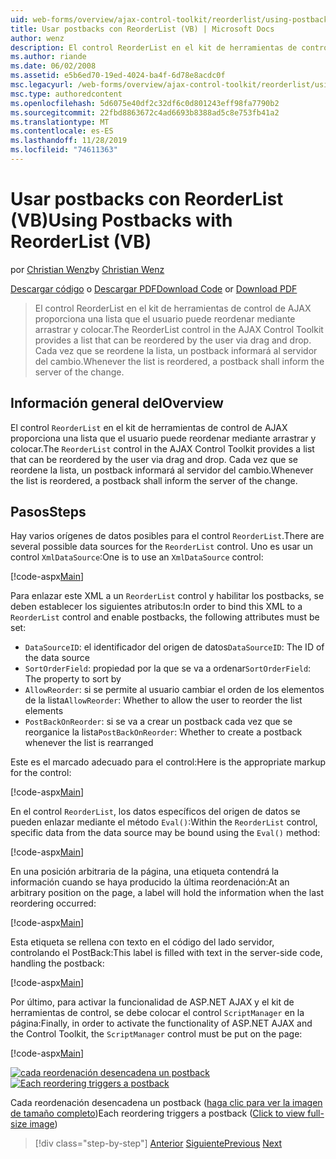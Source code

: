 ```yaml
---
uid: web-forms/overview/ajax-control-toolkit/reorderlist/using-postbacks-with-reorderlist-vb
title: Usar postbacks con ReorderList (VB) | Microsoft Docs
author: wenz
description: El control ReorderList en el kit de herramientas de control de AJAX proporciona una lista que el usuario puede reordenar mediante arrastrar y colocar. Cada vez que se reordena la lista, se muestra un pedido...
ms.author: riande
ms.date: 06/02/2008
ms.assetid: e5b6ed70-19ed-4024-ba4f-6d78e8acdc0f
msc.legacyurl: /web-forms/overview/ajax-control-toolkit/reorderlist/using-postbacks-with-reorderlist-vb
msc.type: authoredcontent
ms.openlocfilehash: 5d6075e40df2c32df6c0d801243eff98fa7790b2
ms.sourcegitcommit: 22fbd8863672c4ad6693b8388ad5c8e753fb41a2
ms.translationtype: MT
ms.contentlocale: es-ES
ms.lasthandoff: 11/28/2019
ms.locfileid: "74611363"
---
```

# <a name="using-postbacks-with-reorderlist-vb"></a><span data-ttu-id="084b3-104">Usar postbacks con ReorderList (VB)</span><span class="sxs-lookup"><span data-stu-id="084b3-104">Using Postbacks with ReorderList (VB)</span></span>

<span data-ttu-id="084b3-105">por [Christian Wenz](https://github.com/wenz)</span><span class="sxs-lookup"><span data-stu-id="084b3-105">by [Christian Wenz](https://github.com/wenz)</span></span>

<span data-ttu-id="084b3-106">[Descargar código](https://download.microsoft.com/download/9/3/f/93f8daea-bebd-4821-833b-95205389c7d0/ReorderList4.vb.zip) o [Descargar PDF](https://download.microsoft.com/download/2/d/c/2dc10e34-6983-41d4-9c08-f78f5387d32b/reorderlist4VB.pdf)</span><span class="sxs-lookup"><span data-stu-id="084b3-106">[Download Code](https://download.microsoft.com/download/9/3/f/93f8daea-bebd-4821-833b-95205389c7d0/ReorderList4.vb.zip) or [Download PDF](https://download.microsoft.com/download/2/d/c/2dc10e34-6983-41d4-9c08-f78f5387d32b/reorderlist4VB.pdf)</span></span>

> <span data-ttu-id="084b3-107">El control ReorderList en el kit de herramientas de control de AJAX proporciona una lista que el usuario puede reordenar mediante arrastrar y colocar.</span><span class="sxs-lookup"><span data-stu-id="084b3-107">The ReorderList control in the AJAX Control Toolkit provides a list that can be reordered by the user via drag and drop.</span></span> <span data-ttu-id="084b3-108">Cada vez que se reordene la lista, un postback informará al servidor del cambio.</span><span class="sxs-lookup"><span data-stu-id="084b3-108">Whenever the list is reordered, a postback shall inform the server of the change.</span></span>

## <a name="overview"></a><span data-ttu-id="084b3-109">Información general del</span><span class="sxs-lookup"><span data-stu-id="084b3-109">Overview</span></span>

<span data-ttu-id="084b3-110">El control `ReorderList` en el kit de herramientas de control de AJAX proporciona una lista que el usuario puede reordenar mediante arrastrar y colocar.</span><span class="sxs-lookup"><span data-stu-id="084b3-110">The `ReorderList` control in the AJAX Control Toolkit provides a list that can be reordered by the user via drag and drop.</span></span> <span data-ttu-id="084b3-111">Cada vez que se reordene la lista, un postback informará al servidor del cambio.</span><span class="sxs-lookup"><span data-stu-id="084b3-111">Whenever the list is reordered, a postback shall inform the server of the change.</span></span>

## <a name="steps"></a><span data-ttu-id="084b3-112">Pasos</span><span class="sxs-lookup"><span data-stu-id="084b3-112">Steps</span></span>

<span data-ttu-id="084b3-113">Hay varios orígenes de datos posibles para el control `ReorderList`.</span><span class="sxs-lookup"><span data-stu-id="084b3-113">There are several possible data sources for the `ReorderList` control.</span></span> <span data-ttu-id="084b3-114">Uno es usar un control `XmlDataSource`:</span><span class="sxs-lookup"><span data-stu-id="084b3-114">One is to use an `XmlDataSource` control:</span></span>

[!code-aspx[Main](using-postbacks-with-reorderlist-vb/samples/sample1.aspx)]

<span data-ttu-id="084b3-115">Para enlazar este XML a un `ReorderList` control y habilitar los postbacks, se deben establecer los siguientes atributos:</span><span class="sxs-lookup"><span data-stu-id="084b3-115">In order to bind this XML to a `ReorderList` control and enable postbacks, the following attributes must be set:</span></span>

- <span data-ttu-id="084b3-116">`DataSourceID`: el identificador del origen de datos</span><span class="sxs-lookup"><span data-stu-id="084b3-116">`DataSourceID`: The ID of the data source</span></span>
- <span data-ttu-id="084b3-117">`SortOrderField`: propiedad por la que se va a ordenar</span><span class="sxs-lookup"><span data-stu-id="084b3-117">`SortOrderField`: The property to sort by</span></span>
- <span data-ttu-id="084b3-118">`AllowReorder`: si se permite al usuario cambiar el orden de los elementos de la lista</span><span class="sxs-lookup"><span data-stu-id="084b3-118">`AllowReorder`: Whether to allow the user to reorder the list elements</span></span>
- <span data-ttu-id="084b3-119">`PostBackOnReorder`: si se va a crear un postback cada vez que se reorganice la lista</span><span class="sxs-lookup"><span data-stu-id="084b3-119">`PostBackOnReorder`: Whether to create a postback whenever the list is rearranged</span></span>

<span data-ttu-id="084b3-120">Este es el marcado adecuado para el control:</span><span class="sxs-lookup"><span data-stu-id="084b3-120">Here is the appropriate markup for the control:</span></span>

[!code-aspx[Main](using-postbacks-with-reorderlist-vb/samples/sample2.aspx)]

<span data-ttu-id="084b3-121">En el control `ReorderList`, los datos específicos del origen de datos se pueden enlazar mediante el método `Eval()`:</span><span class="sxs-lookup"><span data-stu-id="084b3-121">Within the `ReorderList` control, specific data from the data source may be bound using the `Eval()` method:</span></span>

[!code-aspx[Main](using-postbacks-with-reorderlist-vb/samples/sample3.aspx)]

<span data-ttu-id="084b3-122">En una posición arbitraria de la página, una etiqueta contendrá la información cuando se haya producido la última reordenación:</span><span class="sxs-lookup"><span data-stu-id="084b3-122">At an arbitrary position on the page, a label will hold the information when the last reordering occurred:</span></span>

[!code-aspx[Main](using-postbacks-with-reorderlist-vb/samples/sample4.aspx)]

<span data-ttu-id="084b3-123">Esta etiqueta se rellena con texto en el código del lado servidor, controlando el PostBack:</span><span class="sxs-lookup"><span data-stu-id="084b3-123">This label is filled with text in the server-side code, handling the postback:</span></span>

[!code-aspx[Main](using-postbacks-with-reorderlist-vb/samples/sample5.aspx)]

<span data-ttu-id="084b3-124">Por último, para activar la funcionalidad de ASP.NET AJAX y el kit de herramientas de control, se debe colocar el control `ScriptManager` en la página:</span><span class="sxs-lookup"><span data-stu-id="084b3-124">Finally, in order to activate the functionality of ASP.NET AJAX and the Control Toolkit, the `ScriptManager` control must be put on the page:</span></span>

[!code-aspx[Main](using-postbacks-with-reorderlist-vb/samples/sample6.aspx)]

<span data-ttu-id="084b3-125">[![cada reordenación desencadena un postback](using-postbacks-with-reorderlist-vb/_static/image2.png)](using-postbacks-with-reorderlist-vb/_static/image1.png)</span><span class="sxs-lookup"><span data-stu-id="084b3-125">[![Each reordering triggers a postback](using-postbacks-with-reorderlist-vb/_static/image2.png)](using-postbacks-with-reorderlist-vb/_static/image1.png)</span></span>

<span data-ttu-id="084b3-126">Cada reordenación desencadena un postback ([haga clic para ver la imagen de tamaño completo](using-postbacks-with-reorderlist-vb/_static/image3.png))</span><span class="sxs-lookup"><span data-stu-id="084b3-126">Each reordering triggers a postback ([Click to view full-size image](using-postbacks-with-reorderlist-vb/_static/image3.png))</span></span>

> [!div class="step-by-step"]
> <span data-ttu-id="084b3-127">[Anterior](drag-and-drop-via-reorderlist-cs.md)
> [Siguiente](drag-and-drop-via-reorderlist-vb.md)</span><span class="sxs-lookup"><span data-stu-id="084b3-127">[Previous](drag-and-drop-via-reorderlist-cs.md)
[Next](drag-and-drop-via-reorderlist-vb.md)</span></span>
